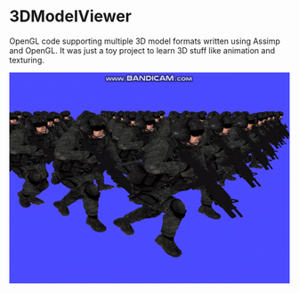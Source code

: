 # 3DModelViewer
OpenGL code supporting multiple 3D model formats written using Assimp and OpenGL.
It was just a toy project to learn 3D stuff like animation and texturing. 

![Demo gif](gif/Squad.gif)
